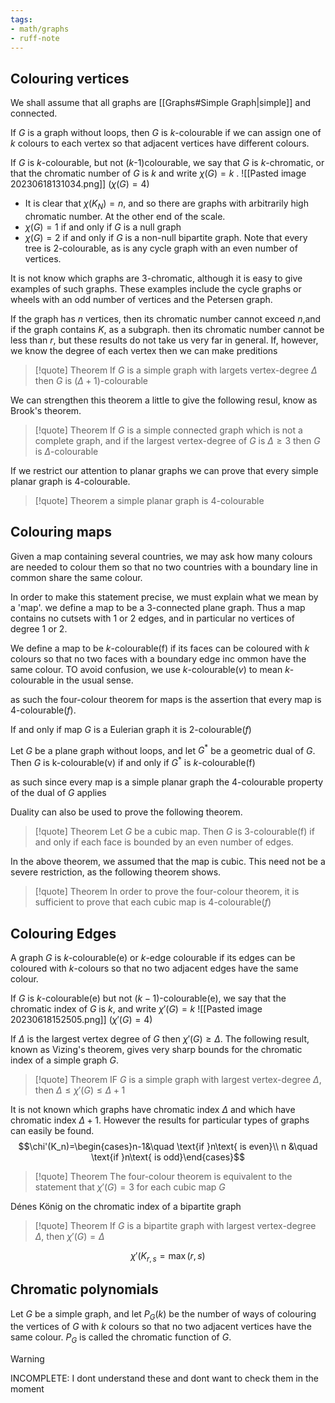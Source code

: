 ```yaml
---
tags:
- math/graphs
- ruff-note
---
```

## Colouring vertices
We shall assume that all graphs are [[Graphs#Simple Graph|simple]] and connected.

If $G$ is a graph without loops, then $G$ is $k$-colourable if we can assign one of $k$ colours to each vertex so that adjacent vertices have different colours.

If $G$ is $k$-colourable, but not ($k$-1)colourable, we say that  $G$ is $k$-chromatic, or that the chromatic number of $G$ is $k$ and write $\chi(G)=k$ .
![[Pasted image 20230618131034.png]]
($\chi(G)=4$)
- It is clear that $\chi(K_N)=n$, and so there are graphs with arbitrarily high chromatic number. At the other end of the scale.
- $\chi(G) = 1$ if  and only if $G$ is a null graph
- $\chi(G) =2$ if and only if $G$ is a non-null bipartite graph.
Note that every tree is 2-colourable, as is any cycle graph with an even number of vertices.

It is not know which graphs are 3-chromatic, although it is easy to give examples of such graphs. These examples include the cycle graphs or wheels with an odd number of vertices and the Petersen graph. 

If the graph has $n$ vertices, then its chromatic number cannot exceed $n$,and if the graph contains $K$, as a subgraph. then its chromatic number cannot be less than $r$, but these results do not take us very far in general. If, however, we know the degree of each vertex then we can make preditions 
>[!quote] Theorem
>If $G$ is a  simple graph with largets vertex-degree $\Delta$ then $G$ is ($\Delta +1$)-colourable 

We can strengthen this theorem a little to give the following resul, know as Brook's theorem. 
>[!quote] Theorem 
>If $G$ is a simple connected graph which is not a complete graph, and if the largest vertex-degree of $G$ is $\Delta\ge 3$ then $G$ is $\Delta$-colourable

If we restrict our attention to planar graphs we can prove that every simple planar graph is 4-colourable. 
>[!quote] Theorem
>a simple planar graph is 4-colourable


## Colouring maps
Given a map containing several countries, we may ask how many colours are needed to colour them so that no two countries with a boundary line in common share the same colour. 

In order to make this statement precise, we must explain what we mean by a 'map'.  we define a map to be a 3-connected plane graph. Thus a map contains no cutsets with 1 or 2 edges, and in particular no vertices of degree 1 or 2. 

We define a map to be $k$-colourable(f) if its faces can be coloured with $k$ colours so that no two faces with a boundary edge inc ommon have the same colour. TO avoid confusion, we use  $k$-colourable($v$) to mean  $k$-colourable in the usual sense. 

as such the four-colour theorem for maps is the assertion that every map is 4-colourable($f$). 

If and only if map $G$ is a Eulerian graph it is 2-colourable($f$) 

Let $G$ be a plane graph without loops, and let $G^*$ be a geometric dual of $G$. Then $G$ is k-colourable(v) if and only if $G^*$ is $k$-colourable(f)

as such since every map is a simple planar graph the 4-colourable property of the dual of $G$ applies

Duality can also be used to prove the following theorem.
> [!quote] Theorem
> Let $G$ be a cubic map. Then $G$ is 3-colourable(f) if and only if each face is bounded by an even number of edges.

In the above theorem, we assumed that the map is cubic. This need not be a severe restriction, as the following theorem shows.
> [!quote] Theorem
> In order to prove the four-colour theorem, it is sufficient to prove that each cubic map is 4-colourable($f$)

## Colouring Edges
A graph $G$ is $k$-colourable(e) or $k$-edge colourable if its edges can be coloured with $k$-colours so that no two adjacent edges have the same colour.

If $G$ is $k$-colourable(e) but not ($k-1$)-colourable(e), we say that the chromatic index of $G$ is $k$, and write $\chi' (G) =k$ 
![[Pasted image 20230618152505.png]]
($\chi'(G)=4$) 

If $\Delta$ is the largest vertex degree of $G$ then $\chi'(G)\ge\Delta$. The following result, known as Vizing's theorem, gives very sharp bounds for  the chromatic index of a simple graph $G$. 
>[!quote] Theorem
>IF $G$ is a simple graph with largest vertex-degree $\Delta$, then $\Delta\le\chi'(G)\le\Delta+1$ 

It is not known which graphs have chromatic index $\Delta$ and which have chromatic index $\Delta+1$. However the results for particular types of graphs can easily be found. 
$$\chi'(K_n)=\begin{cases}n-1&\quad \text{if }n\text{ is even}\\ n &\quad \text{if }n\text{ is odd}\end{cases}$$

>[!quote] Theorem
>The four-colour theorem is equivalent to the statement that $\chi'(G)=3$ for each cubic map $G$

Dénes König on the chromatic index of a bipartite graph
> [!quote] Theorem
> If $G$ is a bipartite graph with largest vertex-degree $\Delta$, then $\chi'(G)=\Delta$

$$\chi'(K_{r,s}=\max(r,s)$$
## Chromatic polynomials
Let $G$ be a simple graph, and let $P_G(k)$ be the number of ways of colouring the vertices of $G$ with $k$ colours so that no two adjacent vertices have the same colour. $P_G$ is called the chromatic function of $G$. 

>[!warning]
>INCOMPLETE: I dont understand these and dont want to check them in the moment


